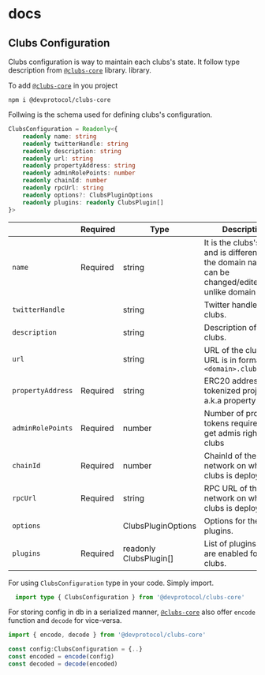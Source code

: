 # docs

## Clubs Configuration 

Clubs configuration is way to maintain each clubs's state. It follow type description from [`@clubs-core`](https://www.npmjs.com/package/@devprotocol/clubs-core) library. library.

To add [`@clubs-core`](https://www.npmjs.com/package/@devprotocol/clubs-core) in you project

```console
npm i @devprotocol/clubs-core
```
Follwing is the schema used for defining clubs's configuration.
```ts
ClubsConfiguration = Readonly<{
	readonly name: string
	readonly twitterHandle: string
	readonly description: string
	readonly url: string
	readonly propertyAddress: string
	readonly adminRolePoints: number
	readonly chainId: number
	readonly rpcUrl: string
	readonly options?: ClubsPluginOptions
	readonly plugins: readonly ClubsPlugin[]
}>
```



|        |  Required  | Type | Description|
| ------ | ---------- | ---- | ---------- |
| `name` | Required | string | It is the clubs's name and is different from the domain name.It can be changed/edited unlike domain name |
| `twitterHandle` |   | string | Twitter handle of the clubs. |
| `description` |   | string | Description of the clubs. |
| `url` |   | string | URL of the clubs. The URL is in format `<domain>.clubs.place`|
| `propertyAddress` | Required | string | ERC20 address of tokenized project a.k.a property tokens |
| `adminRolePoints` | Required | number | Number of property tokens required to get admis rights of a clubs |
| `chainId` | Required | number | ChainId of the network on which the clubs is deployed |
| `rpcUrl` | Required | string | RPC URL of the network on which the clubs is deployed |
| `options` |   | ClubsPluginOptions | Options for the plugins. |
| `plugins` | Required | readonly ClubsPlugin[] | List of plugins that are enabled for the clubs. |


For using `ClubsConfiguration` type in your code. Simply import.
```ts
  import type { ClubsConfiguration } from '@devprotocol/clubs-core'
```

For storing config in db in a serialized manner, [`@clubs-core`](https://www.npmjs.com/package/@devprotocol/clubs-core) also offer `encode` function and `decode` for vice-versa.

```ts
import { encode, decode } from '@devprotocol/clubs-core'

const config:ClubsConfiguration = {..}
const encoded = encode(config)
const decoded = decode(encoded)
```

